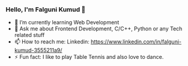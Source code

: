### Hello, I'm Falguni Kumud 👋

- 🌱 I’m currently learning Web Development
- 💬 Ask me about Frontend Development, C/C++, Python or any Tech related stuff
- 📫 How to reach me: Linkedin: https://www.linkedin.com/in/falguni-kumud-3555211a9/
- ⚡ Fun fact: I like to play Table Tennis and also love to dance.




